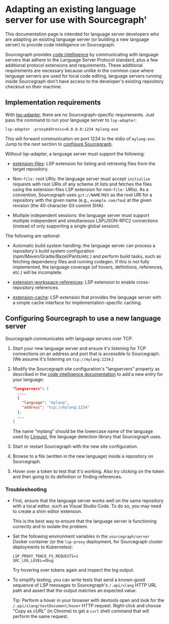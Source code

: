 # Adapting an existing language server for use with Sourcegraph'

This documentation page is intended for language server developers who are adapting an existing language server (or building a new language server) to provide code intelligence on Sourcegraph.

Sourcegraph provides [code intelligence](/extensions/language_servers.md) by communicating with language servers that adhere to the Language Server Protocol standard, plus a few additional protocol extensions and requirements. These additional requirements are necessary because unlike in the common case where language servers are used for local code editing, language servers running inside Sourcegraph don't have access to the developer's existing repository checkout on their machine.

## Implementation requirements

With [lsp-adapter](https://github.com/sourcegraph/lsp-adapter), there are no Sourcegraph-specific requirements. Just pass the command to run your language server to `lsp-adapter`:

```
lsp-adapter -proxyAddresss=0.0.0.0:1234 mylang-exe
```

This will forward communication on port 1234 to the stdio of `mylang-exe`. Jump to the next section to [configure Sourcegraph](#Configuring-Sourcegraph-to-use-a-new-language-server).

Without lsp-adapter, a language server must support the following:

- [extension-files](https://github.com/sourcegraph/language-server-protocol/blob/master/extension-files.md): LSP extension for listing and retrieving files from the target repository.

- Non-`file:` root URIs: the language server must accept `initialize` requests with root URIs of any scheme (it lists and fetches the files using the extension-files LSP extension for non-`file:` URIs). As a convention, Sourcegraph uses `git://NAME?REV` as the root URI for a repository with the given name (e.g., `example.com/foo`) at the given revision (the 40-character Git commit SHA).

- Multiple independent sessions: the language server must support multiple independent and simultaneous LSP/JSON-RPC2 connections (instead of only supporting a single global session).

The following are optional:

- Automatic build system handling: the language server can process a repository's build system configuration (npm/Maven/Gradle/Bazel/Pants/etc.) and perform build tasks, such as fetching dependency files and running codegen. If this is not fully implemented, the language coverage (of hovers, definitions, references, etc.) will be incomplete.

- [extension-workspace-references](https://github.com/sourcegraph/language-server-protocol/blob/master/extension-workspace-references.md): LSP extension to enable cross-repository references.

- [extension-cache](https://github.com/sourcegraph/language-server-protocol/blob/master/extension-cache.md): LSP extension that provides the language server with a simple cache interface for implementation-specific caching.

## Configuring Sourcegraph to use a new language server

Sourcegraph communicates with language servers over TCP.

1.  Start your new language server and ensure it's listening for TCP connections on an address and port that is accessible to Sourcegraph. (We assume it's listening on `tcp://mylang:1234`.)

2.  Modify the Sourcegraph site configuration's "langservers" property as described in the [code intelligence documentation](/extensions/language_servers/install/index.md) to add a new entry for your language:

    ```json
    "langservers": [
      ...,
      {
        "language": "mylang",
        "address": "tcp://mylang:1234"
      },
      ...
    ]
    ```

    The name "mylang" should be the lowercase name of the language used by [Linguist](https://github.com/github/linguist/tree/master/samples), the language detection library that Sourcegraph uses.

3.  Start or restart Sourcegraph with the new site configuration.
4.  Browse to a file (written in the new language) inside a repository on Sourcegraph.
5.  Hover over a token to test that it's working. Also try clicking on the token and then going to its definition or finding references.

### Troubleshooting

- First, ensure that the language server works well on the same repository with a local editor, such as Visual Studio Code. To do so, you may need to create a shim editor extension.

  This is the best way to ensure that the language server is functioning correctly and to isolate the problem.

- Set the following environment variables in the `sourcegraph/server` Docker container (or the `lsp-proxy` deployment, for Sourcegraph cluster deployments to Kubernetes):

  ```
  LSP_PROXY_TRACE_FS_REQUESTS=1
  SRC_LOG_LEVEL=dbug
  ```

  Try hovering over tokens again and inspect the log output.

- To simplify testing, you can write tests that send a known-good sequence of LSP messages to Sourcegraph's `/.api/xlang` HTTP URL path and assert that the output matches an expected value.

  Tip: Perform a hover in your browser with devtools open and look for the `/.api/xlang/textDocument/hover` HTTP request. Right-click and choose "Copy as cURL" (in Chrome) to get a `curl` shell command that will perform the same request.
